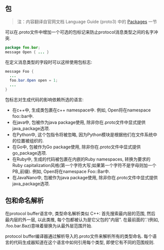 ## 包

> 注：内容翻译自官网文档 Language Guide (proto3) 中的 [Packages](https://developers.google.com/protocol-buffers/docs/proto3#packages) 一节

可以在.proto文件中增加一个可选的包标记来防止protocol消息类型之间的名字冲突.

```java
package foo.bar;
message Open { ... }
```

在定义消息类型的字段时可以这样使用包标志:

```java
message Foo {
  ...
  foo.bar.Open open = 1;
  ...
}
```

包标志对生成代码的影响依赖所选的语言:

- 在c\++中, 生成类包裹在c\++ namespace中. 例如, Open将在namespace foo::bar中.
- 在java中, 包被作为java package使用, 除非你在.proto文件中显式提供java_package选项.
- 在Python中, 这个包指令将被忽略, 因为Python模块是根据他们在文件系统中的位置被组织的.
- 在Go中, 包被作为Go package使用, 除非你在.proto文件中显式提供go_package选项.
- 在Ruby中, 生成的代码被包裹在内嵌的Ruby namespaces, 转换为要求的Ruby capitalization风格(第一个字符大写;如果第一个字符不是字母则加一个PB_前缀). 例如, Open将在namespace Foo::Bar中.
- 在JavaNano中, 包被作为java package使用, 除非你在.proto文件中显式提供java_package选项.


## 包和命名解析

在protocol buffer语言中, 类型命名解析类似 C++: 首先搜索最内层的范围, 然后最内层的外一层, 以此类推, 每个包都被认为是它父包的"内层". 在最前面的'.'(例如, .foo.bar.Baz)意味着替换为从最外层范围开始.

protocol buffer编译器通过解析导入的.proto文件来解析所有的类型命名. 每个语言的代码生成器知道在这个语言中如何引用每个类型, 即使它有不同的范围规则.

